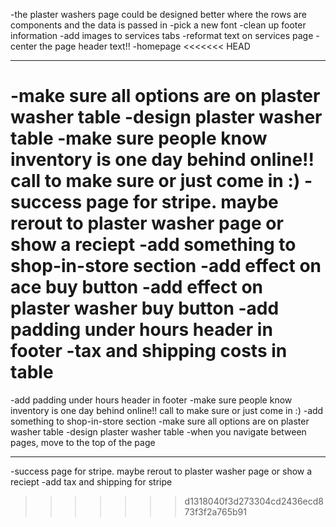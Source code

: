 -the plaster washers page could be designed better where the rows are components and the data is passed in
-pick a new font 
-clean up footer information
-add images to services tabs
-reformat text on services page
-center the page header text!!
-homepage
<<<<<<< HEAD



-----------------------------------------------------------------------------------------------------------------
-make sure all options are on plaster washer table
-design plaster washer table
-make sure people know inventory is one day behind online!! call to make sure or just come in :) 
-success page for stripe. maybe rerout to plaster washer page or show a reciept
-add something to shop-in-store section
-add effect on ace buy button
-add effect on plaster washer buy button
-add padding under hours header in footer
-tax and shipping costs in table
=======
-add padding under hours header in footer
-make sure people know inventory is one day behind online!! call to make sure or just come in :) 
-add something to shop-in-store section
-make sure all options are on plaster washer table
-design plaster washer table
-when you navigate between pages, move to the top of the page


-----------------------------------------------------------------------------------------------------------------
-success page for stripe. maybe rerout to plaster washer page or show a reciept
-add tax and shipping for stripe
>>>>>>> d1318040f3d273304cd2436ecd873f3f2a765b91
